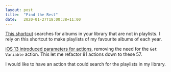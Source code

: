 ```yaml
---
layout: post
title:  "Find the Rest"
date:   2020-01-27T18:00:38+11:00
---
```


[This shortcut][] searches for albums in your library that are not in playlists.
I rely on this shortcut to make playlists of my favourite albums of each year.

[This shortcut]: https://www.icloud.com/shortcuts/fe3a995765db440b8b9374e48d0d4e4c

[iOS 13 introduced parameters for actions][], removing the need for the `Get Variable` action.
This let me refactor 81 actions down to these 57.

[iOS 13 introduced parameters for actions]: https://developer.apple.com/videos/play/wwdc2019/213

I would like to have an action that could search for the playlists in my library.
